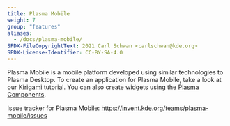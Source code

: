 ```yaml
---
title: Plasma Mobile
weight: 7
group: "features"
aliases:
  - /docs/plasma-mobile/
SPDX-FileCopyrightText: 2021 Carl Schwan <carlschwan@kde.org>
SPDX-License-Identifier: CC-BY-SA-4.0
---
```


Plasma Mobile is a mobile platform developed using similar technologies
to Plasma Desktop. To create an application for Plasma Mobile, take a
look at our [Kirigami](../kirigami) tutorial. You can also create
widgets using the [Plasma Components](../plasma).

Issue tracker for Plasma Mobile: https://invent.kde.org/teams/plasma-mobile/issues

